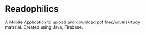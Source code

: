 # Readophilics
A Mobile Application to upload and download pdf files/novels/study material. Created using Java, Firebase.

